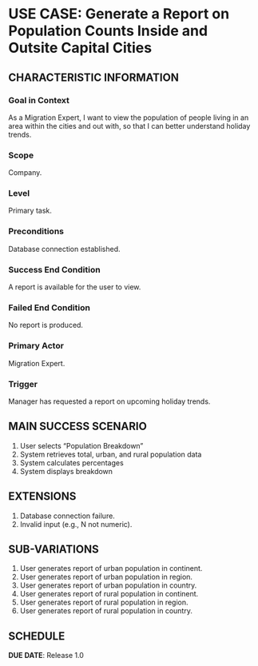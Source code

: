 # USE CASE: Generate a Report on Population Counts Inside and Outsite Capital Cities

## CHARACTERISTIC INFORMATION

### Goal in Context

As a Migration Expert, I want to view the population of people living in an area within the cities and out with, so that I can better understand holiday trends.

### Scope

Company.

### Level

Primary task.

### Preconditions

Database connection established.

### Success End Condition

A report is available for the user to view.

### Failed End Condition

No report is produced.

### Primary Actor

Migration Expert.

### Trigger

Manager has requested a report on upcoming holiday trends.

## MAIN SUCCESS SCENARIO

1. User selects “Population Breakdown”
2. System retrieves total, urban, and rural population data
3. System calculates percentages
4. System displays breakdown


## EXTENSIONS

1. Database connection failure.
2. Invalid input (e.g., N not numeric).

## SUB-VARIATIONS

1. User generates report of urban population in continent.
2. User generates report of urban population in region.
3. User generates report of urban population in country.
4. User generates report of rural population in continent.
5. User generates report of rural population in region.
6. User generates report of rural population in country.

## SCHEDULE

**DUE DATE**: Release 1.0
